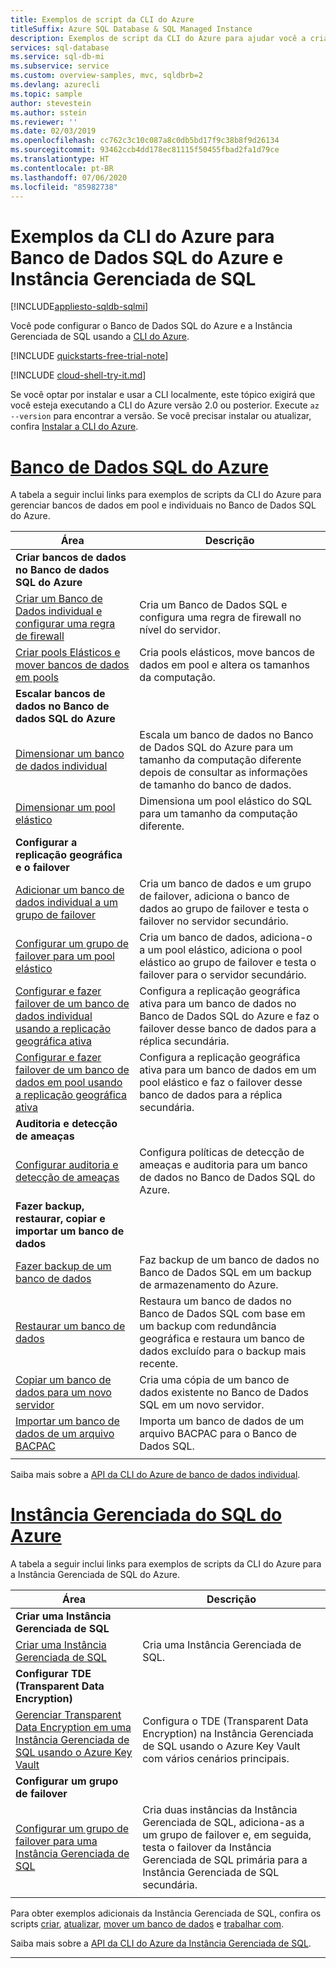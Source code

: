 ```yaml
---
title: Exemplos de script da CLI do Azure
titleSuffix: Azure SQL Database & SQL Managed Instance
description: Exemplos de script da CLI do Azure para ajudar você a criar e gerenciar a Instância Gerenciada de SQL do Azure e o Banco de Dados SQL do Azure
services: sql-database
ms.service: sql-db-mi
ms.subservice: service
ms.custom: overview-samples, mvc, sqldbrb=2
ms.devlang: azurecli
ms.topic: sample
author: stevestein
ms.author: sstein
ms.reviewer: ''
ms.date: 02/03/2019
ms.openlocfilehash: cc762c3c10c087a8c0db5bd17f9c38b8f9d26134
ms.sourcegitcommit: 93462ccb4dd178ec81115f50455fbad2fa1d79ce
ms.translationtype: HT
ms.contentlocale: pt-BR
ms.lasthandoff: 07/06/2020
ms.locfileid: "85982738"
---
```

# <a name="azure-cli-samples-for-azure-sql-database-and-sql-managed-instance"></a>Exemplos da CLI do Azure para Banco de Dados SQL do Azure e Instância Gerenciada de SQL 
 
[!INCLUDE[appliesto-sqldb-sqlmi](../includes/appliesto-sqldb-sqlmi.md)]

Você pode configurar o Banco de Dados SQL do Azure e a Instância Gerenciada de SQL usando a <a href="/cli/azure">CLI do Azure</a>.

[!INCLUDE [quickstarts-free-trial-note](../../../includes/quickstarts-free-trial-note.md)]

[!INCLUDE [cloud-shell-try-it.md](../../../includes/cloud-shell-try-it.md)]

Se você optar por instalar e usar a CLI localmente, este tópico exigirá que você esteja executando a CLI do Azure versão 2.0 ou posterior. Execute `az --version` para encontrar a versão. Se você precisar instalar ou atualizar, confira [Instalar a CLI do Azure](/cli/azure/install-azure-cli).

# <a name="azure-sql-database"></a>[Banco de Dados SQL do Azure](#tab/single-database)

A tabela a seguir inclui links para exemplos de scripts da CLI do Azure para gerenciar bancos de dados em pool e individuais no Banco de Dados SQL do Azure. 

|Área|Descrição|
|---|---|
|**Criar bancos de dados no Banco de dados SQL do Azure**||
| [Criar um Banco de Dados individual e configurar uma regra de firewall](scripts/create-and-configure-database-cli.md) | Cria um Banco de Dados SQL e configura uma regra de firewall no nível do servidor. |
| [Criar pools Elásticos e mover bancos de dados em pools](scripts/move-database-between-elastic-pools-cli.md) | Cria pools elásticos, move bancos de dados em pool e altera os tamanhos da computação. |
|**Escalar bancos de dados no Banco de dados SQL do Azure**||
| [Dimensionar um banco de dados individual](scripts/monitor-and-scale-database-cli.md) | Escala um banco de dados no Banco de Dados SQL do Azure para um tamanho da computação diferente depois de consultar as informações de tamanho do banco de dados. |
| [Dimensionar um pool elástico](scripts/scale-pool-cli.md) | Dimensiona um pool elástico do SQL para um tamanho da computação diferente. |
|**Configurar a replicação geográfica e o failover**||
| [Adicionar um banco de dados individual a um grupo de failover](scripts/add-database-to-failover-group-cli.md)| Cria um banco de dados e um grupo de failover, adiciona o banco de dados ao grupo de failover e testa o failover no servidor secundário. |
| [Configurar um grupo de failover para um pool elástico](../../sql-database/scripts/sql-database-add-elastic-pool-to-failover-group-cli.md) | Cria um banco de dados, adiciona-o a um pool elástico, adiciona o pool elástico ao grupo de failover e testa o failover para o servidor secundário. |
| [Configurar e fazer failover de um banco de dados individual usando a replicação geográfica ativa](../../sql-database/scripts/sql-database-setup-geodr-and-failover-database-cli.md)| Configura a replicação geográfica ativa para um banco de dados no Banco de Dados SQL do Azure e faz o failover desse banco de dados para a réplica secundária. |
| [Configurar e fazer failover de um banco de dados em pool usando a replicação geográfica ativa](../../sql-database/scripts/sql-database-setup-geodr-and-failover-pool-cli.md)| Configura a replicação geográfica ativa para um banco de dados em um pool elástico e faz o failover desse banco de dados para a réplica secundária. |
| **Auditoria e detecção de ameaças** |
| [Configurar auditoria e detecção de ameaças](../../sql-database/scripts/sql-database-auditing-and-threat-detection-cli.md)| Configura políticas de detecção de ameaças e auditoria para um banco de dados no Banco de Dados SQL do Azure. |
| **Fazer backup, restaurar, copiar e importar um banco de dados**||
| [Fazer backup de um banco de dados](../../sql-database/scripts/sql-database-backup-database-cli.md)| Faz backup de um banco de dados no Banco de Dados SQL em um backup de armazenamento do Azure. |
| [Restaurar um banco de dados](../../sql-database/scripts/sql-database-restore-database-cli.md)| Restaura um banco de dados no Banco de Dados SQL com base em um backup com redundância geográfica e restaura um banco de dados excluído para o backup mais recente. |
| [Copiar um banco de dados para um novo servidor](../../sql-database/scripts/sql-database-copy-database-to-new-server-cli.md) | Cria uma cópia de um banco de dados existente no Banco de Dados SQL em um novo servidor. |
| [Importar um banco de dados de um arquivo BACPAC](../../sql-database/scripts/sql-database-import-from-bacpac-cli.md)| Importa um banco de dados de um arquivo BACPAC para o Banco de Dados SQL. |
|||

Saiba mais sobre a [API da CLI do Azure de banco de dados individual](single-database-manage.md#the-azure-cli).

# <a name="azure-sql-managed-instance"></a>[Instância Gerenciada do SQL do Azure](#tab/managed-instance)

A tabela a seguir inclui links para exemplos de scripts da CLI do Azure para a Instância Gerenciada de SQL do Azure.

|Área|Descrição|
|---|---|
| **Criar uma Instância Gerenciada de SQL**||
| [Criar uma Instância Gerenciada de SQL](../../sql-database/scripts/sql-database-create-configure-managed-instance-cli.md)| Cria uma Instância Gerenciada de SQL. |
| **Configurar TDE (Transparent Data Encryption)**||
| [Gerenciar Transparent Data Encryption em uma Instância Gerenciada de SQL usando o Azure Key Vault](../../sql-database/scripts/transparent-data-encryption-byok-sql-managed-instance-cli.md)| Configura o TDE (Transparent Data Encryption) na Instância Gerenciada de SQL usando o Azure Key Vault com vários cenários principais. |
|**Configurar um grupo de failover**||
| [Configurar um grupo de failover para uma Instância Gerenciada de SQL](../../sql-database/scripts/sql-database-add-managed-instance-to-failover-group-cli.md) | Cria duas instâncias da Instância Gerenciada de SQL, adiciona-as a um grupo de failover e, em seguida, testa o failover da Instância Gerenciada de SQL primária para a Instância Gerenciada de SQL secundária. |
|||

Para obter exemplos adicionais da Instância Gerenciada de SQL, confira os scripts [criar](https://blogs.msdn.microsoft.com/sqlserverstorageengine/20../../create-azure-sql-managed-instance-using-azure-cli/), [atualizar](https://blogs.msdn.microsoft.com/sqlserverstorageengine/20../../modify-azure-sql-database-managed-instance-using-azure-cli/), [mover um banco de dados](https://blogs.msdn.microsoft.com/sqlserverstorageengine/20../../cross-instance-point-in-time-restore-in-azure-sql-database-managed-instance/) e [trabalhar com](https://medium.com/azure-sqldb-managed-instance/working-with-sql-managed-instance-using-azure-cli-611795fe0b44).

Saiba mais sobre a [API da CLI do Azure da Instância Gerenciada de SQL](../managed-instance/api-references-create-manage-instance.md#azure-cli-create-and-configure-managed-instances).

---
